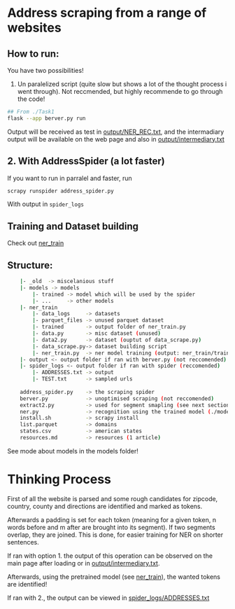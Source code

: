 # Address scraping from a range of websites
## How to run:

You have two possibilities!
1.  Un paralelized script (quite slow but shows a lot of the thought process i went through). Not reccmended, but highly recommende to go through the code!
```bash
## From ./Task1
flask --app berver.py run
```

Output will be received as test in [output/NER_REC.txt](output/NER_REC.txt), and the intermadiary output will be available on the web page and also in [output/intermediary.txt](output/intermediary.txt)


## 2.  With AddressSpider (a lot faster)

If you want to run in parralel and faster, run 
```bash
scrapy runspider address_spider.py
```
With output in `spider_logs`

## Training and Dataset building
Check out [ner_train](ner_train)

## Structure:

```bash
    |- _old  -> miscelanious stuff
    |- models -> models
        |- trained -> model which will be used by the spider
        |- ...     -> other models
    |- ner_train
        |- data_logs     -> datasets
        |- parquet_files -> unused parquet dataset
        |- trained       -> output folder of ner_train.py
        |- data.py       -> misc dataset (unused)
        |- data2.py      -> dataset (ouptut of data_scrape.py)
        |- data_scrape.py-> dataset building script
        |- ner_train.py  -> ner model training (output: ner_train/trained)
    |- output <- output folder if ran with berver.py (not reccomended)
    |- spider_logs <- output folder if ran with spider (reccomended)
        |- ADDRESSES.txt -> output
        |- TEST.txt      -> sampled urls
    
    address_spider.py    -> the scraping spider
    berver.py            -> unoptimised scraping (not reccomended)
    extract2.py          -> used for segment smapling (see next section)
    ner.py               -> recognition using the trained model (./models/trained)
    install.sh           -> scrapy install
    list.parquet         -> domains
    states.csv           -> american states
    resources.md         -> resources (1 article)

```

See mode about models in the models folder!

# Thinking Process

First of all the website is parsed and some rough candidates for zipcode, country, county and directions are identified and marked as tokens.

Afterwards a padding is set for each token (meaning for a given token, n words before and m after are brought into its segment). If two segments overlap, they are joined. This is done, for easier training for NER on shorter sentences.

If ran with option 1. the output of this operation can be observed on the main page after loading or in [output/intermediary.txt](output/intermediary.txt).

Afterwards, using the pretrained model (see [ner_train](ner_train)), the wanted tokens are identified!

If ran with 2., the output can be viewed in [spider_logs/ADDRESSES.txt](spider_logs/ADDRESSES.txt)

#